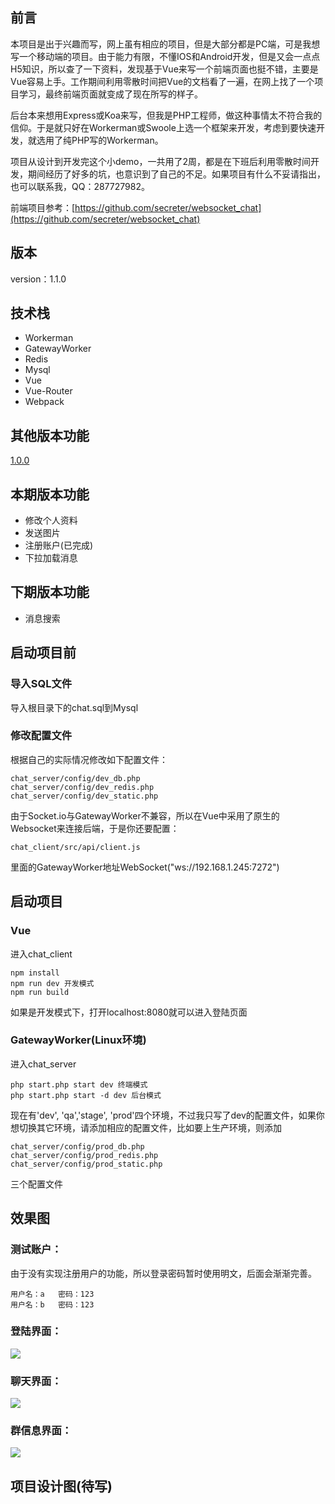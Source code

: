 ## 前言

本项目是出于兴趣而写，网上虽有相应的项目，但是大部分都是PC端，可是我想写一个移动端的项目。由于能力有限，不懂IOS和Android开发，但是又会一点点H5知识，所以查了一下资料，发现基于Vue来写一个前端页面也挺不错，主要是Vue容易上手。工作期间利用零散时间把Vue的文档看了一遍，在网上找了一个项目学习，最终前端页面就变成了现在所写的样子。

后台本来想用Express或Koa来写，但我是PHP工程师，做这种事情太不符合我的信仰。于是就只好在Workerman或Swoole上选一个框架来开发，考虑到要快速开发，就选用了纯PHP写的Workerman。

项目从设计到开发完这个小demo，一共用了2周，都是在下班后利用零散时间开发，期间经历了好多的坑，也意识到了自己的不足。如果项目有什么不妥请指出，也可以联系我，QQ：287727982。

前端项目参考：[https://github.com/secreter/websocket_chat](https://github.com/secreter/websocket_chat)
## 版本

version：1.1.0

## 技术栈

* Workerman
* GatewayWorker
* Redis
* Mysql
* Vue
* Vue-Router
* Webpack

## 其他版本功能
[1.0.0](https://github.com/Mosongxing/chat_project/tree/master/version/ver_1.0.0.md)

## 本期版本功能

* 修改个人资料
* 发送图片
* 注册账户(已完成)
* 下拉加载消息

## 下期版本功能

* 消息搜索

## 启动项目前

### 导入SQL文件

导入根目录下的chat.sql到Mysql

### 修改配置文件

根据自己的实际情况修改如下配置文件：

	chat_server/config/dev_db.php
	chat_server/config/dev_redis.php
	chat_server/config/dev_static.php

由于Socket.io与GatewayWorker不兼容，所以在Vue中采用了原生的Websocket来连接后端，于是你还要配置：
	
	chat_client/src/api/client.js

里面的GatewayWorker地址WebSocket("ws://192.168.1.245:7272")
	
## 启动项目

### Vue

进入chat_client

	npm install
	npm run dev 开发模式
	npm run build

如果是开发模式下，打开localhost:8080就可以进入登陆页面

### GatewayWorker(Linux环境)

进入chat_server

	php start.php start dev 终端模式
	php start.php start -d dev 后台模式

现在有'dev', 'qa','stage', 'prod'四个环境，不过我只写了dev的配置文件，如果你想切换其它环境，请添加相应的配置文件，比如要上生产环境，则添加

	chat_server/config/prod_db.php
	chat_server/config/prod_redis.php
	chat_server/config/prod_static.php

三个配置文件

## 效果图

### 测试账户：

由于没有实现注册用户的功能，所以登录密码暂时使用明文，后面会渐渐完善。

	用户名：a	密码：123
	用户名：b	密码：123

### 登陆界面：

<img src="./other/20180122115904.png">

### 聊天界面：

<img src="./other/20180122120207.png">

### 群信息界面：

<img src="./other/20180122120238.png">

## 项目设计图(待写)